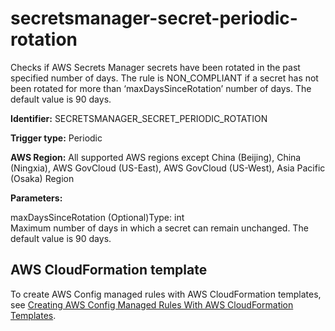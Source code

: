 # secretsmanager\-secret\-periodic\-rotation<a name="secretsmanager-secret-periodic-rotation"></a>

Checks if AWS Secrets Manager secrets have been rotated in the past specified number of days\. The rule is NON\_COMPLIANT if a secret has not been rotated for more than ‘maxDaysSinceRotation’ number of days\. The default value is 90 days\.

**Identifier:** SECRETSMANAGER\_SECRET\_PERIODIC\_ROTATION

**Trigger type:** Periodic

**AWS Region:** All supported AWS regions except China \(Beijing\), China \(Ningxia\), AWS GovCloud \(US\-East\), AWS GovCloud \(US\-West\), Asia Pacific \(Osaka\) Region

**Parameters:**

maxDaysSinceRotation \(Optional\)Type: int  
Maximum number of days in which a secret can remain unchanged\. The default value is 90 days\.

## AWS CloudFormation template<a name="w85aac12c32c17b9d525c15"></a>

To create AWS Config managed rules with AWS CloudFormation templates, see [Creating AWS Config Managed Rules With AWS CloudFormation Templates](aws-config-managed-rules-cloudformation-templates.md)\.